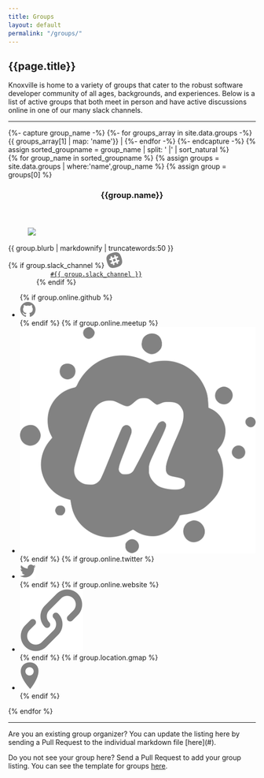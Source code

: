 ```yaml
---
title: Groups
layout: default
permalink: "/groups/"
---
```

## {{page.title}}

Knoxville is home to a variety of groups that cater to the robust software developer community of all ages, backgrounds, and experiences. Below is a list of active groups that both meet in person and have active discussions online in one of our many slack channels. 

<hr>
<!-- Ensure that groups are sorted alphabetically, not based on file name in `_data` folder -->
{%- capture group_name -%}
    {%- for groups_array in site.data.groups -%}
       {{ groups_array[1] | map: 'name'}} |
    {%- endfor -%}
{%- endcapture -%}
{% assign sorted_groupname = group_name | split: ' |' | sort_natural %}

<section class="cards">
{% for group_name in sorted_groupname %}
{% assign groups = site.data.groups | where:'name',group_name %}
{% assign group = groups[0] %}
<article class="card">
    <header class="card__title">
      <h3 id="{{group.name | url_encode }}">{{group.name}}</h3>
    </header>
    <figure class="card__image">
        <img src="{{group.image}}">
    </figure>
    <main class="card__description">
        {{ group.blurb | markdownify | truncatewords:50 }}
    </main> 
    <footer class="card__footer">
        {% if group.slack_channel %}
        <img src="/assets/images/icon-slack.svg" class="icon icon-slack">
        <code>
            <a href="https://knoxdevs.slack.com/messages/{{ group.slack_channel }}"  target="_blank" title="Join the conversation on the KnoxDevs slack in the {{ group.slack_channel }} channel!">#{{ group.slack_channel }}</a>
        </code>
        {% endif %}
        <ul>
            {% if group.online.github %}
            <li>
                <a href="https://github.com/{{ group.online.github }}" target="_blank"><img src="/assets/images/icon-github.svg" class="icon icon-github"></a>
            </li>
            {% endif %}
            {% if group.online.meetup %}
            <li>
                <a href="https://meetup.com/{{ group.online.meetup }}" target="_blank">
                    <img src="/assets/images/icon-meetup.svg" class="icon icon-meetup">
                </a>
            </li>
            {% endif %}
            {% if group.online.twitter %}
            <li>
                <a href="https://twitter.com/{{ group.online.twitter }}" target="_blank">
                    <img src="/assets/images/icon-twitter.svg" class="icon icon-twitter">
                </a>
            </li>
            {% endif %}
            {% if group.online.website %}
            <li>
                <a href="{{ group.online.website }}" target="_blank">
                <img src="/assets/images/icon-link.svg" class="icon icon-website">
                </a>
            </li>
            {% endif %}
            {% if group.location.gmap %}
            <li data-toggle="tooltip" data-placement="bottom" title="{{group.location.name}}">
                <a href="https://goo.gl/maps/{{ group.location.gmap }}" target="_blank"><img src="/assets/images/icon-location.svg" class="icon icon-location">
                </a>
            </li>
            {% endif %}
        </ul>
    </footer>
</article>
{% endfor %}
</section>

<hr />

<section id="update_the_list" markdown="1">
Are you an existing group organizer? You can update the listing here by sending a Pull Request to the individual markdown file [here](#).

Do you not see your group here? Send a Pull Request to add your group listing. You can see the template for groups [here](#).

</section>